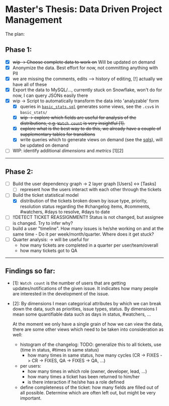 # Master's Thesis: Data Driven Project Management

The plan:
## Phase 1:
- [x] ~~wip -> Choose complete data to work on~~ Will be updated on demand
- [x] Anonymize the data. Best effort for now, not committing anything with PII
- [x] we are missing the comments, edits --> history of editing, [!] actually we have all of these
- [x] Export the data to MySQL/..., currently stuck on Snowflake, won't do for now, I can query JSONs easily there
- [x] wip -> Script to automatically transform the data into 'analyzable' form
    - [x] queries in [`basic_stats.sql`](code/db/stat_queries.sql) generates some views, see the `.csv`s in `basic_stats/`
    - [x] ~~wip -> explore which fields are useful for analysis of the distributions, e.g. `Watch count` is very insightful [1].~~
    - [x] ~~explore what is the best way to do this, we already have a couple of supplementary tables for transitions~~
    - [x] write queries which to generate views on demand (see the [sqls](code/db/stat_queries.sql)), will be updated on demand
- [ ] WIP: identify additional _dimensions_ and _metrics_ [1][2]
-----------
## Phase 2:
- [ ] Build the user dependency graph -> 2 layer graph [Users] <-> [Tasks]
    - [ ] represent how the users interact with each other through the tickets
- [ ] Build the ticket statistical model
    - [x] distribution of the tickets broken down by issue type, priority, resolution status regarding the #changelog items, #comments, #watchers, #days to resolve, #days to date
- [ ] !!DETECT TICKET REASSIGNMENT!! Status is not changed, but assignee is changed. Try to infer why?
- [ ] build a user "timeline". How many issues is he/she working on and at the same time - Do it per week/month/quarter. Where does it get stuck?
- [ ] Quarter analysis: -> will be useful for
    - how many tickets are completed in a quarter per user/team/overall
    - how many tickets got to QA
-----------
## Findings so far:
- [1]: `Watch count` is the number of users that are getting updates/notifications of the given issue. It indicates how many people are interested in the development of the issue.
- [2]: By dimensions I mean categorical attributes by which we can break down the data, such as priorities, issue types, status. By dimensions I mean some quantifiable data such as days in status, #watchers, ...
    
    At the moment we only have a single grain of how we can view the data, there are some other views which need to be taken into consideration as well: 
    - histogram of the changelog: TODO: generalize this to all tickets, use (time in status, #times in same status)
        - how many times in same status, how many cycles (CR -> FIXES -> CR -> FIXES, QA -> FIXES -> QA, ...)
    - per users:
        - how many times in which role (owner, developer, lead, ...)
        - how many times a ticket has been returned to him/her
        - is there interaction if he/she has a role defined
    - define completeness of the ticket: how many fields are filled out of all possible. Determine which are often left out, but might be very important.

